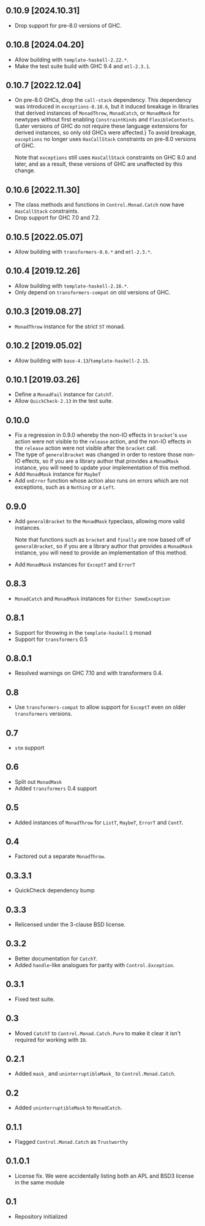 0.10.9 [2024.10.31]
-------------------
* Drop support for pre-8.0 versions of GHC.

0.10.8 [2024.04.20]
-------------------
* Allow building with `template-haskell-2.22.*`.
* Make the test suite build with GHC 9.4 and `mtl-2.3.1`.

0.10.7 [2022.12.04]
-------------------
* On pre-8.0 GHCs, drop the `call-stack` dependency. This dependency was
  introduced in `exceptions-0.10.6`, but it induced breakage in libraries
  that derived instances of `MonadThrow`, `MonadCatch`, or `MonadMask` for
  newtypes without first enabling `ConstraintKinds` and `FlexibleContexts`.
  (Later versions of GHC do not require these language extensions for derived
  instances, so only old GHCs were affected.) To avoid breakage, `exceptions`
  no longer uses `HasCallStack` constraints on pre-8.0 versions of GHC.

  Note that `exceptions` still uses `HasCallStack` constraints on GHC 8.0 and
  later, and as a result, these versions of GHC are unaffected by this change.

0.10.6 [2022.11.30]
-------------------
* The class methods and functions in `Control.Monad.Catch` now have
  `HasCallStack` constraints.
* Drop support for GHC 7.0 and 7.2.

0.10.5 [2022.05.07]
-------------------
* Allow building with `transformers-0.6.*` and `mtl-2.3.*`.

0.10.4 [2019.12.26]
-------------------
* Allow building with `template-haskell-2.16.*`.
* Only depend on `transformers-compat` on old versions of GHC.

0.10.3 [2019.08.27]
-------------------
* `MonadThrow` instance for the strict `ST` monad.

0.10.2 [2019.05.02]
-------------------
* Allow building with `base-4.13`/`template-haskell-2.15`.

0.10.1 [2019.03.26]
-------------------
* Define a `MonadFail` instance for `CatchT`.
* Allow `QuickCheck-2.13` in the test suite.

0.10.0
------
* Fix a regression in 0.9.0 whereby the non-IO effects in `bracket`'s `use`
  action were not visible to the `release` action, and the non-IO effects in the
  `release` action were not visible after the `bracket` call.
* The type of `generalBracket` was changed in order to restore those non-IO
  effects, so if you are a library author that provides a `MonadMask` instance,
  you will need to update your implementation of this method.
* Add `MonadMask` instance for `MaybeT`
* Add `onError` function whose action also runs on errors which are not
  exceptions, such as a `Nothing` or a `Left`.

0.9.0
-----
* Add `generalBracket` to the `MonadMask` typeclass, allowing more
  valid instances.

  Note that functions such as `bracket` and `finally` are now based off of
  `generalBracket`, so if you are a library author that provides a `MonadMask`
  instance, you will need to provide an implementation of this method.
* Add `MonadMask` instances for `ExceptT` and `ErrorT`

0.8.3
-----
* `MonadCatch` and `MonadMask` instances for `Either SomeException`

0.8.1
-----
* Support for throwing in the `template-haskell` `Q` monad
* Support for `transformers` 0.5

0.8.0.1
-------
* Resolved warnings on GHC 7.10 and with transformers 0.4.

0.8
---
* Use `transformers-compat` to allow support for `ExceptT` even on older `transformers` versions.

0.7
---
* `stm` support

0.6
---
* Split out `MonadMask`
* Added `transformers` 0.4 support

0.5
---
* Added instances of `MonadThrow` for `ListT`, `MaybeT`, `ErrorT` and `ContT`.

0.4
---
* Factored out a separate `MonadThrow`.

0.3.3.1
-------
* QuickCheck dependency bump

0.3.3
-----
* Relicensed under the 3-clause BSD license.

0.3.2
-----
* Better documentation for `CatchT`.
* Added `handle`-like analogues for parity with `Control.Exception`.

0.3.1
-----
* Fixed test suite.

0.3
---
* Moved `CatchT` to `Control.Monad.Catch.Pure` to make it clear it isn't required for working with `IO`.

0.2.1
---
* Added `mask_` and `uninterruptibleMask_` to `Control.Monad.Catch`.

0.2
---
* Added `uninterruptibleMask` to `MonadCatch`.

0.1.1
-----
* Flagged `Control.Monad.Catch` as `Trustworthy`

0.1.0.1
-----
* License fix. We were accidentally listing both an APL and BSD3 license in the same module

0.1
---
* Repository initialized
